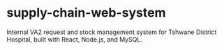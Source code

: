 # supply-chain-web-system
Internal VA2 request and stock management system for Tshwane District Hospital, built with React, Node.js, and MySQL.
